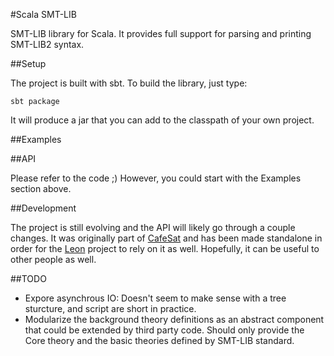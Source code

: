 #Scala SMT-LIB

SMT-LIB library for Scala. It provides full support for parsing and printing SMT-LIB2 syntax.

##Setup

The project is built with sbt. To build the library, just type:

    sbt package

It will produce a jar that you can add to the classpath of your own project.

##Examples

##API

Please refer to the code ;) However, you could start with the Examples section above.

##Development

The project is still evolving and the API will likely go through a couple changes.
It was originally part of [CafeSat](https://github.com/regb/scabolic) and has been made
standalone in order for the [Leon](https://github.com/epfl-lara/leon) project to rely on it
as well. Hopefully, it can be useful to other people as well.

##TODO

* Expore asynchrous IO: Doesn't seem to make sense with a tree sturcture, and script are short in practice.
* Modularize the background theory definitions as an abstract component that could be extended by third party
  code. Should only provide the Core theory and the basic theories defined by SMT-LIB standard.
